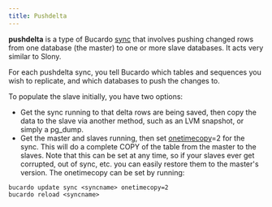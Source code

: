 ```yaml
---
title: Pushdelta
---
```


**pushdelta** is a type of Bucardo [sync](/Bucardo/sync) that involves pushing changed rows from one database (the master) to one or more slave databases. It acts very similar to Slony.

For each pushdelta sync, you tell Bucardo which tables and sequences you wish to replicate, and which databases to push the changes to.

To populate the slave initially, you have two options:

-    Get the sync running to that delta rows are being saved, then copy the data to the slave via another method, such as an LVM snapshot, or simply a pg_dump.
-    Get the master and slaves running, then set [onetimecopy](/Bucardo/onetimecopy)=2 for the sync. This will do a complete COPY of the table from the master to the slaves. Note that this can be set at any time, so if your slaves ever get corrupted, out of sync, etc. you can easily restore them to the master's version. The onetimecopy can be set by running:


    bucardo update sync <syncname> onetimecopy=2
    bucardo reload <syncname>

